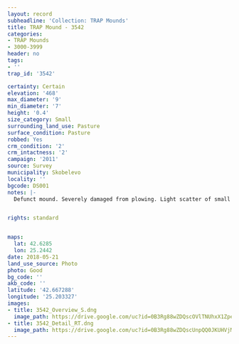 ```yaml
---
layout: record
subheadline: 'Collection: TRAP Mounds'
title: TRAP Mound - 3542
categories:
- TRAP Mounds
- 3000-3999
header: no
tags:
- ''
trap_id: '3542'

certainty: Certain
elevation: '468'
max_diameter: '9'
min_diameter: '7'
height: '0.4'
size_category: Small
surrounding_land_use: Pasture
surface_condition: Pasture
robbed: Yes
crm_condition: '2'
crm_intactness: '2'
campaign: '2011'
source: Survey
municipality: Skobelevo
locality: ''
bgcode: DS001
notes: |-
  Defunct mound. Severely damaged from plowing. Light scatter of small stones.


rights: standard


maps:
  lat: 42.6285
  lon: 25.2442
date: 2018-05-21
land_use_source: Photo
photo: Good
bg_code: ''
akb_code: ''
latitude: '42.667288'
longitude: '25.203327'
images:
- title: 3542_Overview_S.dng
  image_path: https://drive.google.com/uc?id=0B3Rg88wZDQscOVlTNUhxX1ZpeVE
- title: 3542_Detail_RT.dng
  image_path: https://drive.google.com/uc?id=0B3Rg88wZDQscUnpQQ0JKUHVjMzg
---
```

